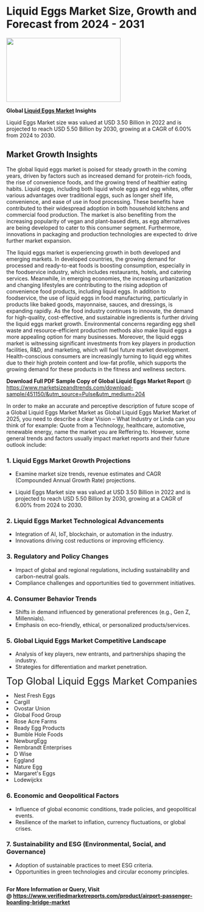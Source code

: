 <H1>Liquid Eggs Market Size, Growth and Forecast from 2024 - 2031</H1><img class="aligncenter size-medium wp-image-584254" src="https://thirdeyenews.in/wp-content/uploads/2024/09/Global-Market-Research-300x168.jpeg" alt="" width="300" height="168" /><p><strong>Global&nbsp;<a href="https://www.marketsizeandtrends.com/download-sample/451150/&amp;utm_source=Pulse&amp;utm_medium=204">Liquid Eggs Market</a> Insights</strong></p><p>Liquid Eggs Market size was valued at USD 3.50 Billion in 2022 and is projected to reach USD 5.50 Billion by 2030, growing at a CAGR of 6.00% from 2024 to 2030.</p><p><h2>Market Growth Insights</h2> <p>The global liquid eggs market is poised for steady growth in the coming years, driven by factors such as increased demand for protein-rich foods, the rise of convenience foods, and the growing trend of healthier eating habits. Liquid eggs, including both liquid whole eggs and egg whites, offer various advantages over traditional eggs, such as longer shelf life, convenience, and ease of use in food processing. These benefits have contributed to their widespread adoption in both household kitchens and commercial food production. The market is also benefiting from the increasing popularity of vegan and plant-based diets, as egg alternatives are being developed to cater to this consumer segment. Furthermore, innovations in packaging and production technologies are expected to drive further market expansion. </p> <p>The liquid eggs market is experiencing growth in both developed and emerging markets. In developed countries, the growing demand for processed and ready-to-eat foods is boosting consumption, especially in the foodservice industry, which includes restaurants, hotels, and catering services. Meanwhile, in emerging economies, the increasing urbanization and changing lifestyles are contributing to the rising adoption of convenience food products, including liquid eggs. In addition to foodservice, the use of liquid eggs in food manufacturing, particularly in products like baked goods, mayonnaise, sauces, and dressings, is expanding rapidly. As the food industry continues to innovate, the demand for high-quality, cost-effective, and sustainable ingredients is further driving the liquid eggs market growth. Environmental concerns regarding egg shell waste and resource-efficient production methods also make liquid eggs a more appealing option for many businesses. Moreover, the liquid eggs market is witnessing significant investments from key players in production facilities, R&D, and marketing, which will fuel future market development. Health-conscious consumers are increasingly turning to liquid egg whites due to their high protein content and low-fat profile, which supports the growing demand for these products in the fitness and wellness sectors. </p><p><span class=""><strong>Download Full PDF Sample Copy of Global Liquid Eggs Market Report</strong> @ <a href="https://www.marketsizeandtrends.com/download-sample/451150/&amp;utm_source=Pulse&amp;utm_medium=204" target="_blank">https://www.marketsizeandtrends.com/download-sample/451150/&amp;utm_source=Pulse&amp;utm_medium=204</a></span></p><p>In order to make an accurate and perceptive description of future scope of a Global&nbsp;Liquid Eggs Market Market as Global&nbsp;Liquid Eggs Market Market of 2025, you need to describe a clear Vision &ndash; What Industry or Linda can you think of for example: Quote from a Technology, healthcare, automotive, renewable energy, name the market you are Reffering to. However, some general trends and factors usually impact market reports and their future outlook include:</p><h3>1.&nbsp;<strong>Liquid Eggs Market Growth Projections</strong></h3><ul><li>Examine market size trends, revenue estimates and CAGR (Compounded Annual Growth Rate) projections.</li><li><p>Liquid Eggs Market size was valued at USD 3.50 Billion in 2022 and is projected to reach USD 5.50 Billion by 2030, growing at a CAGR of 6.00% from 2024 to 2030.</p></li></ul><h3>2.&nbsp;<strong>Liquid Eggs Market Technological Advancements</strong></h3><ul><li>Integration of AI, IoT, blockchain, or automation in the industry.</li><li>Innovations driving cost reductions or improving efficiency.</li></ul><h3>3.&nbsp;<strong>Regulatory and Policy Changes</strong></h3><ul><li>Impact of global and regional regulations, including sustainability and carbon-neutral goals.</li><li>Compliance challenges and opportunities tied to government initiatives.</li></ul><h3>4.&nbsp;<strong>Consumer Behavior Trends</strong></h3><ul><li>Shifts in demand influenced by generational preferences (e.g., Gen Z, Millennials).</li><li>Emphasis on eco-friendly, ethical, or personalized products/services.</li></ul><h3>5.&nbsp;<strong>Global Liquid Eggs Market Competitive Landscape</strong></h3><ul><li>Analysis of key players, new entrants, and partnerships shaping the industry.</li><li>Strategies for differentiation and market penetration.</li></ul><p data-pm-slice="1 1 []"><span style="color: inherit; font-family: inherit; font-size: 25px;">Top Global Liquid Eggs Market Companies</span></p><div class="" data-test-id=""><p><li>Nest Fresh Eggs</li><li> Cargill</li><li> Ovostar Union</li><li> Global Food Group</li><li> Rose Acre Farms</li><li> Ready Egg Products</li><li> Bumble Hole Foods</li><li> NewburgEgg</li><li> Rembrandt Enterprises</li><li> D Wise</li><li> Eggland</li><li> Nature Egg</li><li> Margaret's Eggs</li><li> Lodewijckx</li></p></div><h3>6.&nbsp;<strong>Economic and Geopolitical Factors</strong></h3><ul><li>Influence of global economic conditions, trade policies, and geopolitical events.</li><li>Resilience of the market to inflation, currency fluctuations, or global crises.</li></ul><h3>7.&nbsp;<strong>Sustainability and ESG (Environmental, Social, and Governance)</strong></h3><ul><li>Adoption of sustainable practices to meet ESG criteria.</li><li>Opportunities in green technologies and circular economy principles.</li></ul><h2><strong style="font-size: 14px;">For More Information or Query, Visit @&nbsp;</strong><a style="background-color: #ffffff; font-size: 14px;" href="https://www.marketsizeandtrends.com/report/liquid-eggs-market/" target="_blank">https://www.verifiedmarketreports.com/product/airport-passenger-boarding-bridge-market</a></h2>
